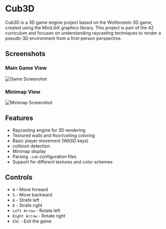 # Cub3D

Cub3D is a 3D game engine project based on the Wolfenstein 3D game, created using the MiniLibX graphics library. This project is part of the 42 curriculum and focuses on understanding raycasting techniques to render a pseudo-3D environment from a first-person perspective.

## Screenshots
### Main Game View
![Game Screenshot](https://yourimageurl.com/screenshot1.png)

### Minimap View
![Minimap Screenshot](https://yourimageurl.com/screenshot2.png)

## Features
- Raycasting engine for 3D rendering
- Textured walls and floor/ceiling coloring
- Basic player movement (WASD keys) 
- collision detection
- Minimap display
- Parsing `.cub` configuration files
- Support for different textures and color schemes


## Controls
- `W` - Move forward
- `S` - Move backward
- `A` - Strafe left
- `D` - Strafe right
- `Left Arrow` - Rotate left
- `Right Arrow` - Rotate right
- `ESC` - Exit the game



